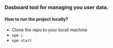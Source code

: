 ### Dasboard tool for managing you user data.

#### How to run the project locally?
- Clone the repo to your locall machine
- `npm i`
- `npm start`
